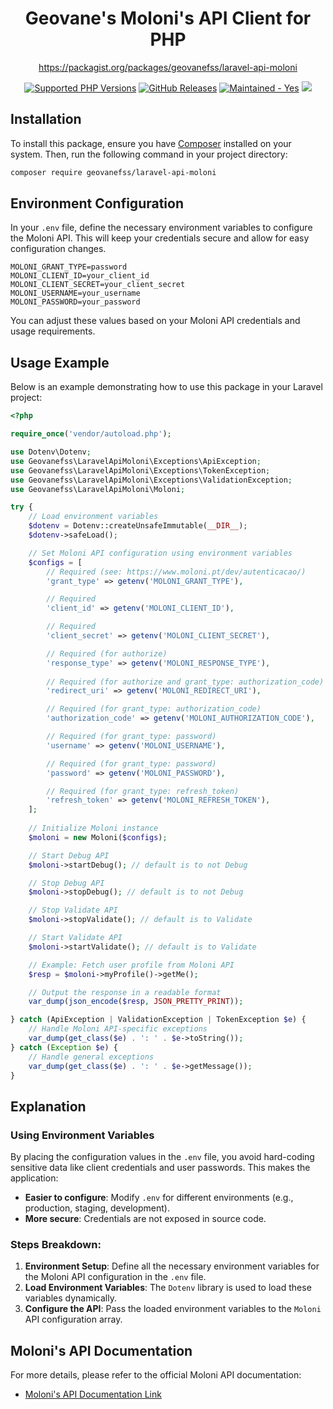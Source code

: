 <h1 align="center">Geovane's Moloni's API Client for PHP</h1>

<div align="center">
    <p align="center">
        <a href="https://packagist.org/packages/geovanefss/laravel-api-moloni">https://packagist.org/packages/geovanefss/laravel-api-moloni</a>
    </p>
    <a href="https://php.watch/versions" target="_blank"><img src="https://img.shields.io/badge/php-7.4-brightgreen.svg?logo=php&longCache=true" alt="Supported PHP Versions" /></a>
    <a href="https://github.com/GeovaneF55/laravel-api-moloni/releases" target="_blank"><img src="https://img.shields.io/github/v/release/GeovaneF55/laravel-api-moloni?include_prereleases" alt="GitHub Releases" /></a>
    <a href="https://github.com/GeovaneF55/laravel-api-moloni/graphs/commit-activity" target="_blank"><img src="https://img.shields.io/badge/maintained%3F-yes-brightgreen.svg" alt="Maintained - Yes" /></a>
    <a href="https://opensource.org/licenses/MIT" target="_blank"><img src="https://img.shields.io/badge/license-MIT-blue.svg" /></a>
</div>

## Installation

To install this package, ensure you have [Composer](https://getcomposer.org/) installed on your system. Then, run the following command in your project directory:

```bash
composer require geovanefss/laravel-api-moloni
```

## Environment Configuration

In your `.env` file, define the necessary environment variables to configure the Moloni API. This will keep your credentials secure and allow for easy configuration changes.

```dotenv
MOLONI_GRANT_TYPE=password
MOLONI_CLIENT_ID=your_client_id
MOLONI_CLIENT_SECRET=your_client_secret
MOLONI_USERNAME=your_username
MOLONI_PASSWORD=your_password
```

You can adjust these values based on your Moloni API credentials and usage requirements.

## Usage Example

Below is an example demonstrating how to use this package in your Laravel project:

```php
<?php

require_once('vendor/autoload.php');

use Dotenv\Dotenv;
use Geovanefss\LaravelApiMoloni\Exceptions\ApiException;
use Geovanefss\LaravelApiMoloni\Exceptions\TokenException;
use Geovanefss\LaravelApiMoloni\Exceptions\ValidationException;
use Geovanefss\LaravelApiMoloni\Moloni;

try {
    // Load environment variables
    $dotenv = Dotenv::createUnsafeImmutable(__DIR__);
    $dotenv->safeLoad();

    // Set Moloni API configuration using environment variables
    $configs = [
        // Required (see: https://www.moloni.pt/dev/autenticacao/)
        'grant_type' => getenv('MOLONI_GRANT_TYPE'),

        // Required
        'client_id' => getenv('MOLONI_CLIENT_ID'),

        // Required
        'client_secret' => getenv('MOLONI_CLIENT_SECRET'),

        // Required (for authorize)
        'response_type' => getenv('MOLONI_RESPONSE_TYPE'),
        
        // Required (for authorize and grant_type: authorization_code)
        'redirect_uri' => getenv('MOLONI_REDIRECT_URI'),

        // Required (for grant_type: authorization_code)
        'authorization_code' => getenv('MOLONI_AUTHORIZATION_CODE'),

        // Required (for grant_type: password)
        'username' => getenv('MOLONI_USERNAME'),

        // Required (for grant_type: password)
        'password' => getenv('MOLONI_PASSWORD'),

        // Required (for grant_type: refresh_token)
        'refresh_token' => getenv('MOLONI_REFRESH_TOKEN'),
    ];
    
    // Initialize Moloni instance
    $moloni = new Moloni($configs);

    // Start Debug API
    $moloni->startDebug(); // default is to not Debug

    // Stop Debug API
    $moloni->stopDebug(); // default is to not Debug

    // Stop Validate API
    $moloni->stopValidate(); // default is to Validate

    // Start Validate API
    $moloni->startValidate(); // default is to Validate

    // Example: Fetch user profile from Moloni API
    $resp = $moloni->myProfile()->getMe();

    // Output the response in a readable format
    var_dump(json_encode($resp, JSON_PRETTY_PRINT));

} catch (ApiException | ValidationException | TokenException $e) {
    // Handle Moloni API-specific exceptions
    var_dump(get_class($e) . ': ' . $e->toString());
} catch (Exception $e) {
    // Handle general exceptions
    var_dump(get_class($e) . ': ' . $e->getMessage());
}
```

## Explanation

### Using Environment Variables
By placing the configuration values in the `.env` file, you avoid hard-coding sensitive data like client credentials and user passwords. This makes the application:
- **Easier to configure**: Modify `.env` for different environments (e.g., production, staging, development).
- **More secure**: Credentials are not exposed in source code.

### Steps Breakdown:
1. **Environment Setup**: Define all the necessary environment variables for the Moloni API configuration in the `.env` file.
2. **Load Environment Variables**: The `Dotenv` library is used to load these variables dynamically.
3. **Configure the API**: Pass the loaded environment variables to the `Moloni` API configuration array.

## Moloni's API Documentation

For more details, please refer to the official Moloni API documentation:

- [Moloni's API Documentation Link](https://www.moloni.pt/dev/)
